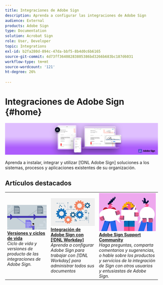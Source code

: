 ```yaml
---
title: Integraciones de Adobe Sign
description: Aprenda a configurar las integraciones de Adobe Sign
audience: External
products: Adobe Sign
type: Documentation
solution: Acrobat Sign
role: User, Developer
topic: Integrations
exl-id: b2fa280d-894c-47da-bbf5-8b4d0c6b6165
source-git-commit: 4d73ff36408283805386bd3266b683bc187d6031
workflow-type: tm+mt
source-wordcount: '121'
ht-degree: 26%

---
```


# Integraciones de Adobe Sign {#home}

![banner](images/sign-banner.png)

Aprenda a instalar, integrar y utilizar [!DNL Adobe Sign] soluciones a los sistemas, procesos y aplicaciones existentes de su organización.

## Artículos destacados

<table style="table-layout:fixed">
<tr>
  <td>
    <a href="versions.md">
    <img alt="Candidato" src="images/versions.png"/>
    </a>
    <div>
    <a href="versions.md"><strong>Versiones y ciclos de vida</strong></a>
    </div>
    <em>Ciclo de vida y versiones de producto de las integraciones de Adobe Sign.</em>
    <br>
  </td>
  <td>
    <a href="workday/tutorial-video.md">
    <img alt="Integración de Adobe Sign con [!DNL Workday]" src="images/wd-integration.png"/>
    </a>
    <div>
    <a href="workday/tutorial-video.md"><strong>Integración de Adobe Sign con [!DNL Workday]</strong></a>
    </div>
    <em>Aprenda a configurar Adobe Sign para trabajar con [!DNL Workday] para administrar todos sus documentos</em>
  </td>
  <td>
    <a href="https://community.adobe.com/t5/adobe-sign/bd-p/adobe-sign?page=1&amp;sort=latest_replies&amp;filter=all">
    <img alt="Adobe Sign Support Community" src="images/sign-forum.png"/>
    </a>
    <div>
    <a href="https://community.adobe.com/t5/adobe-sign/bd-p/adobe-sign?page=1&amp;sort=latest_replies&amp;filter=all"><strong>Adobe Sign Support Community</strong></a>
    </div>
    <em>Haga preguntas, comparta comentarios y sugerencias, o hable sobre los productos y servicios de la integración de Sign con otros usuarios y entusiastas de Adobe Sign.</em>
    <br>
  </td>
</tr>
</table>
